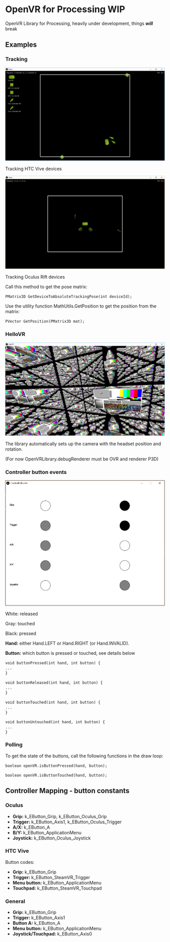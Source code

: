 # OpenVR for Processing WIP
OpenVR Library for Processing, heavily under development, things ***will*** break

## Examples

### Tracking

<img src="img/map_vive.png?raw=true"/>

Tracking HTC Vive devices

<img src="img/map_rift.png?raw=true"/>

Tracking Oculus Rift devices

Call this method to get the pose matrix:
```
PMatrix3D GetDeviceToAbsoluteTrackingPose(int deviceId);
```
Use the utility function MathUtils.GetPosition to get the position from the matrix:
```
PVector GetPosition(PMatrix3D mat);
```

### HelloVR

<img src="img/hellovr_perspective.png?raw=true"/>

The library automatically sets up the camera with the headset position and rotation.

(For now OpenVRLibrary.debugRenderer must be OVR and renderer P3D)

### Controller button events

<img src="img/controller_example.png?raw=true"/>

White: released

Gray: touched

Black: pressed


**Hand:** either Hand.LEFT or Hand.RIGHT (or Hand.INVALID).

**Button:** which button is pressed or touched, see details below
```
void buttonPressed(int hand, int button) {
...
}
```
```
void buttonReleased(int hand, int button) {
...
}
```
```
void buttonTouched(int hand, int button) {
...
}
```
```
void buttonUntouched(int hand, int button) {
...
}
```

### Polling
To get the state of the buttons, call the following functions in the draw loop:
```
boolean openVR.isButtonPressed(hand, button);
```
```
boolean openVR.isButtonTouched(hand, button);
```

## Controller Mapping - button constants
### Oculus
* **Grip:** k_EButton_Grip, k_EButton_Oculus_Grip
* **Trigger:** k_EButton_Axis1, k_EButton_Oculus_Trigger
* **A/X:** k_EButton_A
* **B/Y:** k_EButton_ApplicationMenu
* **Joystick:** k_EButton_Oculus_Joystick

### HTC Vive
Button codes:
* **Grip:** k_EButton_Grip
* **Trigger:** k_EButton_SteamVR_Trigger
* **Menu button:** k_EButton_ApplicationMenu
* **Touchpad:** k_EButton_SteamVR_Touchpad

### General
* **Grip:** k_EButton_Grip
* **Trigger:** k_EButton_Axis1
* **Button A:** k_EButton_A
* **Menu button:** k_EButton_ApplicationMenu
* **Joystick/Touchpad:** k_EButton_Axis0

